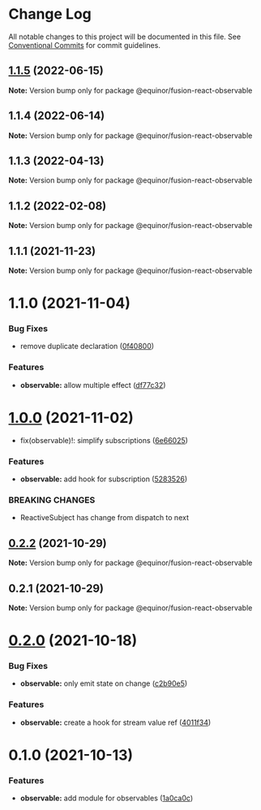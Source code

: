# Change Log

All notable changes to this project will be documented in this file.
See [Conventional Commits](https://conventionalcommits.org) for commit guidelines.

## [1.1.5](https://github.com/equinor/fusion-react-components/compare/@equinor/fusion-react-observable@1.1.4...@equinor/fusion-react-observable@1.1.5) (2022-06-15)

**Note:** Version bump only for package @equinor/fusion-react-observable





## 1.1.4 (2022-06-14)

**Note:** Version bump only for package @equinor/fusion-react-observable





## 1.1.3 (2022-04-13)

**Note:** Version bump only for package @equinor/fusion-react-observable





## 1.1.2 (2022-02-08)

**Note:** Version bump only for package @equinor/fusion-react-observable





## 1.1.1 (2021-11-23)

**Note:** Version bump only for package @equinor/fusion-react-observable





# 1.1.0 (2021-11-04)


### Bug Fixes

* remove duplicate declaration ([0f40800](https://github.com/equinor/fusion-react-components/commit/0f40800dee260625879194ac2cc362ec48c15536))


### Features

* **observable:** allow multiple effect ([df77c32](https://github.com/equinor/fusion-react-components/commit/df77c328b2b0555cb50ccaa21df41eca212f5cf8))





# [1.0.0](https://github.com/equinor/fusion-react-components/compare/@equinor/fusion-react-observable@0.2.2...@equinor/fusion-react-observable@1.0.0) (2021-11-02)


* fix(observable)!: simplify subscriptions ([6e66025](https://github.com/equinor/fusion-react-components/commit/6e6602502b2cba8afa9e3bc04ec51c5901b292a6))


### Features

* **observable:** add hook for subscription ([5283526](https://github.com/equinor/fusion-react-components/commit/5283526f07166035f3f38ee7a080d269fbc1bd90))


### BREAKING CHANGES

* ReactiveSubject has change from dispatch to next





## [0.2.2](https://github.com/equinor/fusion-react-components/compare/@equinor/fusion-react-observable@0.2.1...@equinor/fusion-react-observable@0.2.2) (2021-10-29)

**Note:** Version bump only for package @equinor/fusion-react-observable





## 0.2.1 (2021-10-29)

**Note:** Version bump only for package @equinor/fusion-react-observable





# [0.2.0](https://github.com/equinor/fusion-react-components/compare/@equinor/fusion-react-observable@0.1.0...@equinor/fusion-react-observable@0.2.0) (2021-10-18)


### Bug Fixes

* **observable:** only emit state on change ([c2b90e5](https://github.com/equinor/fusion-react-components/commit/c2b90e5e4e7579816500381e826672873f14ca60))


### Features

* **observable:** create a hook for stream value ref ([4011f34](https://github.com/equinor/fusion-react-components/commit/4011f34410d02887200d398208bb54e2c6e8e3b8))





# 0.1.0 (2021-10-13)


### Features

* **observable:** add module for observables ([1a0ca0c](https://github.com/equinor/fusion-react-components/commit/1a0ca0c2a356d7e239d8d65f8c82645febeacd02))
